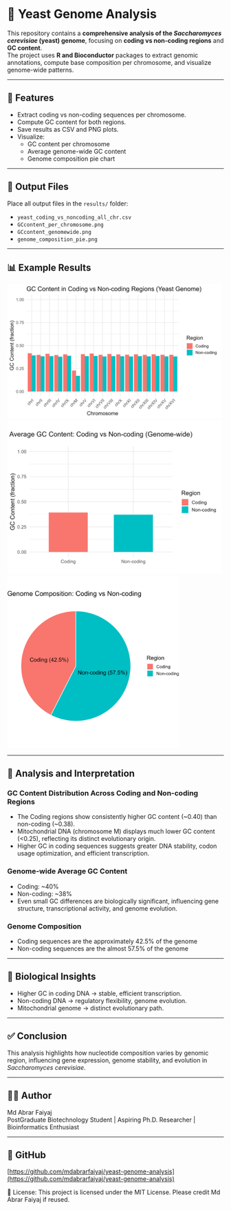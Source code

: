 # 🧬 Yeast Genome Analysis

This repository contains a **comprehensive analysis of the *Saccharomyces cerevisiae* (yeast) genome**, focusing on **coding vs non-coding regions** and **GC content**.  
The project uses **R and Bioconductor** packages to extract genomic annotations, compute base composition per chromosome, and visualize genome-wide patterns.

---

## 🚀 Features
- Extract coding vs non-coding sequences per chromosome.
- Compute GC content for both regions.
- Save results as CSV and PNG plots.
- Visualize:
  - GC content per chromosome
  - Average genome-wide GC content
  - Genome composition pie chart

---

## 📂 Output Files
Place all output files in the `results/` folder:

- `yeast_coding_vs_noncoding_all_chr.csv`  
- `GCcontent_per_chromosome.png`  
- `GCcontent_genomewide.png`  
- `genome_composition_pie.png`  

---

## 📊 Example Results

<img src="results/GCcontent_per_chromosome.png" width="500">
<img src="results/GCcontent_genomewide.png" width="500">
<img src="results/genome_composition_pie.png" width="400">

---

## 🧾 Analysis and Interpretation

### GC Content Distribution Across Coding and Non-coding Regions
- The Coding regions show consistently higher GC content (~0.40) than non-coding (~0.38). 
- Mitochondrial DNA (chromosome M) displays much lower GC content (<0.25), reflecting its distinct evolutionary origin.
- Higher GC in coding sequences suggests greater DNA stability, codon usage optimization, and efficient transcription.
  
### Genome-wide Average GC Content
- Coding: ~40%
- Non-coding: ~38%
- Even small GC differences are biologically significant, influencing gene structure, transcriptional activity, and genome evolution.
  
### Genome Composition
- Coding sequences are the approximately 42.5% of the genome 
- Non-coding sequences are the almost 57.5% of the genome 

---

## 🔬 Biological Insights
- Higher GC in coding DNA → stable, efficient transcription.  
- Non-coding DNA → regulatory flexibility, genome evolution.  
- Mitochondrial genome → distinct evolutionary path.

---

## ✅ Conclusion
This analysis highlights how nucleotide composition varies by genomic region, influencing gene expression, genome stability, and evolution in *Saccharomyces cerevisiae*.

---

## 👨‍💻 Author
Md Abrar Faiyaj  
PostGraduate Biotechnology Student | Aspiring Ph.D. Researcher | Bioinformatics Enthusiast

---

## 🔗 GitHub
[https://github.com/mdabrarfaiyaj/yeast-genome-analysis](https://github.com/mdabrarfaiyaj/yeast-genome-analysis)

📌 License: This project is licensed under the MIT License. Please credit Md Abrar Faiyaj if reused.

